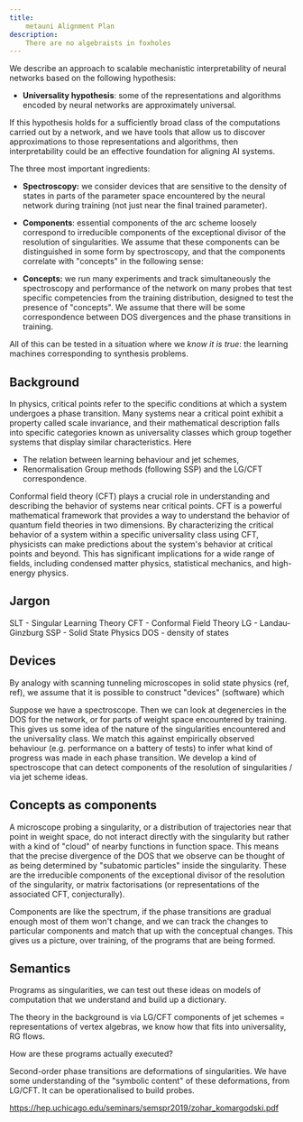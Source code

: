 ```yaml
---
title:
    metauni Alignment Plan
description:
    There are no algebraists in foxholes
---
```


We describe an approach to scalable mechanistic interpretability of neural networks based on the following hypothesis:

* **Universality hypothesis**: some of the representations and algorithms encoded by neural networks are approximately universal.

If this hypothesis holds for a sufficiently broad class of the computations carried out by a network, and we have tools that allow us to discover approximations to those representations and algorithms, then interpretability could be an effective foundation for aligning AI systems.

The three most important ingredients:

* **Spectroscopy:** we consider devices that are sensitive to the density of states in parts of the parameter space encountered by the neural network during training (not just near the final trained parameter).

* **Components**: essential components of the arc scheme loosely correspond to irreducible components of the exceptional divisor of the resolution of singularities. We assume that these components can be distinguished in some form by spectroscopy, and that the components correlate with "concepts" in the following sense:

* **Concepts:** we run many experiments and track simultaneously the spectroscopy and performance of the network on many probes that test specific competencies from the training distribution, designed to test the presence of "concepts". We assume that there will be some correspondence between DOS divergences and the phase transitions in training. 

All of this can be tested in a situation where we *know it is true*: the learning machines corresponding to synthesis problems.

## Background

In physics, critical points refer to the specific conditions at which a system undergoes a phase transition. Many systems near a critical point exhibit a property called scale invariance, and their mathematical description falls into specific categories known as universality classes which group together systems that display similar characteristics. Here 

- The relation between learning behaviour and jet schemes,
- Renormalisation Group methods (following SSP) and the LG/CFT correspondence.

Conformal field theory (CFT) plays a crucial role in understanding and describing the behavior of systems near critical points. CFT is a powerful mathematical framework that provides a way to understand the behavior of quantum field theories in two dimensions. By characterizing the critical behavior of a system within a specific universality class using CFT, physicists can make predictions about the system's behavior at critical points and beyond. This has significant implications for a wide range of fields, including condensed matter physics, statistical mechanics, and high-energy physics.

## Jargon

SLT - Singular Learning Theory
CFT - Conformal Field Theory
LG - Landau-Ginzburg
SSP - Solid State Physics
DOS - density of states

## Devices

By analogy with scanning tunneling microscopes in solid state physics (ref, ref), we assume that it is possible to construct "devices" (software) which 

Suppose we have a spectroscope. Then we can look at degenercies in the DOS for the network, or for parts of weight space encountered by training. This gives us some idea of the nature of the singularities encountered and the universality class. We match this against empirically observed behaviour (e.g. performance on a battery of tests) to infer what kind of progress was made in each phase transition. We develop a kind of spectroscope that can detect components of the resolution of singularities / via jet scheme ideas.

## Concepts as components

A microscope probing a singularity, or a distribution of trajectories near that point in weight space, do not interact directly with the singularity but rather with a kind of "cloud" of nearby functions in function space. This means that the precise divergence of the DOS that we observe can be thought of as being determined by "subatomic particles" inside the singularity. These are the irreducible components of the exceptional divisor of the resolution of the singularity, or matrix factorisations (or representations of the associated CFT, conjecturally).

Components are like the spectrum, if the phase transitions are gradual enough most of them won't change, and we can track the changes to particular components and match that up with the conceptual changes. This gives us a picture, over training, of the programs that are being formed.

## Semantics

Programs as singularities, we can test out these ideas on models of computation that we understand and build up a dictionary.

The theory in the background is via LG/CFT components of jet schemes = representations of vertex algebras, we know how that fits into universality, RG flows.

How are these programs actually executed? 

Second-order phase transitions are deformations of singularities. We have some understanding of the "symbolic content" of these deformations, from LG/CFT. It can be operationalised to build probes.

https://hep.uchicago.edu/seminars/semspr2019/zohar_komargodski.pdf
